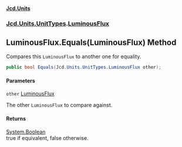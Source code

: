 #### [Jcd.Units](index.md 'index')
### [Jcd.Units.UnitTypes](Jcd.Units.UnitTypes.md 'Jcd.Units.UnitTypes').[LuminousFlux](Jcd.Units.UnitTypes.LuminousFlux.md 'Jcd.Units.UnitTypes.LuminousFlux')

## LuminousFlux.Equals(LuminousFlux) Method

Compares this `LuminousFlux` to another one for equality.

```csharp
public bool Equals(Jcd.Units.UnitTypes.LuminousFlux other);
```
#### Parameters

<a name='Jcd.Units.UnitTypes.LuminousFlux.Equals(Jcd.Units.UnitTypes.LuminousFlux).other'></a>

`other` [LuminousFlux](Jcd.Units.UnitTypes.LuminousFlux.md 'Jcd.Units.UnitTypes.LuminousFlux')

The other `LuminousFlux` to compare against.

#### Returns
[System.Boolean](https://docs.microsoft.com/en-us/dotnet/api/System.Boolean 'System.Boolean')  
true if equivalent, false otherwise.